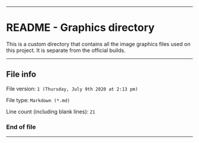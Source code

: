 
***

# README - Graphics directory

This is a custom directory that contains all the image graphics files used on this project. It is separate from the official builds.

***

## File info

File version: `1 (Thursday, July 9th 2020 at 2:13 pm)`

File type: `Markdown (*.md)`

Line count (including blank lines): `21`

### End of file

***

